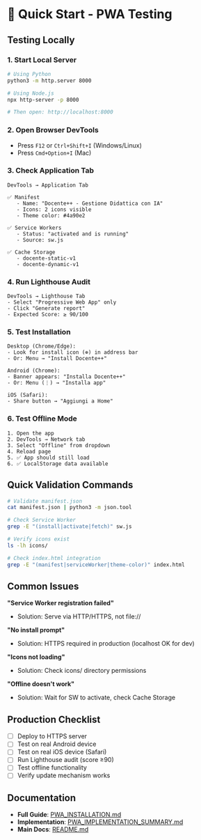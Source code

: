 # 🚀 Quick Start - PWA Testing

## Testing Locally

### 1. Start Local Server
```bash
# Using Python
python3 -m http.server 8000

# Using Node.js
npx http-server -p 8000

# Then open: http://localhost:8000
```

### 2. Open Browser DevTools
- Press `F12` or `Ctrl+Shift+I` (Windows/Linux)
- Press `Cmd+Option+I` (Mac)

### 3. Check Application Tab
```
DevTools → Application Tab

✅ Manifest
   - Name: "Docente++ - Gestione Didattica con IA"
   - Icons: 2 icons visible
   - Theme color: #4a90e2

✅ Service Workers
   - Status: "activated and is running"
   - Source: sw.js

✅ Cache Storage
   - docente-static-v1
   - docente-dynamic-v1
```

### 4. Run Lighthouse Audit
```
DevTools → Lighthouse Tab
- Select "Progressive Web App" only
- Click "Generate report"
- Expected Score: ≥ 90/100
```

### 5. Test Installation
```
Desktop (Chrome/Edge):
- Look for install icon (⊕) in address bar
- Or: Menu → "Install Docente++"

Android (Chrome):
- Banner appears: "Installa Docente++"
- Or: Menu (⋮) → "Installa app"

iOS (Safari):
- Share button → "Aggiungi a Home"
```

### 6. Test Offline Mode
```
1. Open the app
2. DevTools → Network tab
3. Select "Offline" from dropdown
4. Reload page
5. ✅ App should still load
6. ✅ LocalStorage data available
```

## Quick Validation Commands

```bash
# Validate manifest.json
cat manifest.json | python3 -m json.tool

# Check Service Worker
grep -E "(install|activate|fetch)" sw.js

# Verify icons exist
ls -lh icons/

# Check index.html integration
grep -E "(manifest|serviceWorker|theme-color)" index.html
```

## Common Issues

**"Service Worker registration failed"**
- Solution: Serve via HTTP/HTTPS, not file://

**"No install prompt"**
- Solution: HTTPS required in production (localhost OK for dev)

**"Icons not loading"**
- Solution: Check icons/ directory permissions

**"Offline doesn't work"**
- Solution: Wait for SW to activate, check Cache Storage

## Production Checklist

- [ ] Deploy to HTTPS server
- [ ] Test on real Android device
- [ ] Test on real iOS device (Safari)
- [ ] Run Lighthouse audit (score ≥90)
- [ ] Test offline functionality
- [ ] Verify update mechanism works

## Documentation

- **Full Guide**: [PWA_INSTALLATION.md](PWA_INSTALLATION.md)
- **Implementation**: [PWA_IMPLEMENTATION_SUMMARY.md](PWA_IMPLEMENTATION_SUMMARY.md)
- **Main Docs**: [README.md](README.md)
